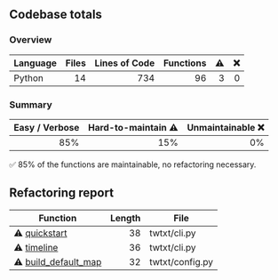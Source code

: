 ## Codebase totals
### Overview
| **Language** | **Files** | **Lines of Code** | **Functions** | **⚠** | **❌** |
| --- | ---: | ---: | ---: | ---: | ---: |
| Python | 14 | 734 | 96 | 3 | 0 |

### Summary
| **Easy / Verbose** | **Hard-to-maintain ⚠** | **Unmaintainable ❌** |
| ---: | ---: | ---: |
| 85% | 15% | 0% |

✅ 85% of the functions are maintainable, no refactoring necessary.


## Refactoring report
| **Function** | **Length** | **File** |
| --- | ---: | --- |
| ⚠ [quickstart](https://github.com/robvanderleek/twtxt/blob/HEAD/twtxt/cli.py#L277-L328) | 38 | twtxt/cli.py |
| ⚠ [timeline](https://github.com/robvanderleek/twtxt/blob/HEAD/twtxt/cli.py#L124-L166) | 36 | twtxt/cli.py |
| ⚠ [build_default_map](https://github.com/robvanderleek/twtxt/blob/HEAD/twtxt/config.py#L222-L253) | 32 | twtxt/config.py |
